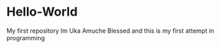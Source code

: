 # Hello-World
My first repository
Im Uka Amuche Blessed and this is my first attempt in programming
